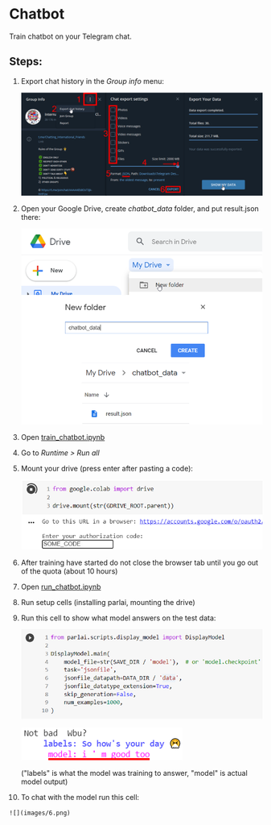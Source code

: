 # Chatbot

Train chatbot on your Telegram chat.

## Steps:

1.  Export chat history in the *Group info* menu:

    ![](images/1.png)

2.  Open your Google Drive, create *chatbot_data* folder, and put result.json there:

    ![](images/2.png)

3.  Open [train_chatbot.ipynb](https://colab.research.google.com/github/vinnik-dmitry07/Chatbot/blob/main/train_chatbot.ipynb)

4. Go to *Runtime > Run all*

5.  Mount your drive (press enter after pasting a code):

    ![](images/3.png) 
    
6. After training have started do not close the browser tab until you go out of the quota (about 10 hours)

7. Open [run_chatbot.ipynb](https://colab.research.google.com/github/vinnik-dmitry07/Chatbot/blob/main/run_chatbot.ipynb)

8. Run setup cells (installing parlai, mounting the drive)

9.  Run this cell to show what model answers on the test data:
    
    ![](images/4.png)
    
    ![](images/5.png)
    
    ("labels" is what the model was training to answer, "model" is actual model output)
    
10.  To chat with the model run this cell:
    
    ![](images/6.png)